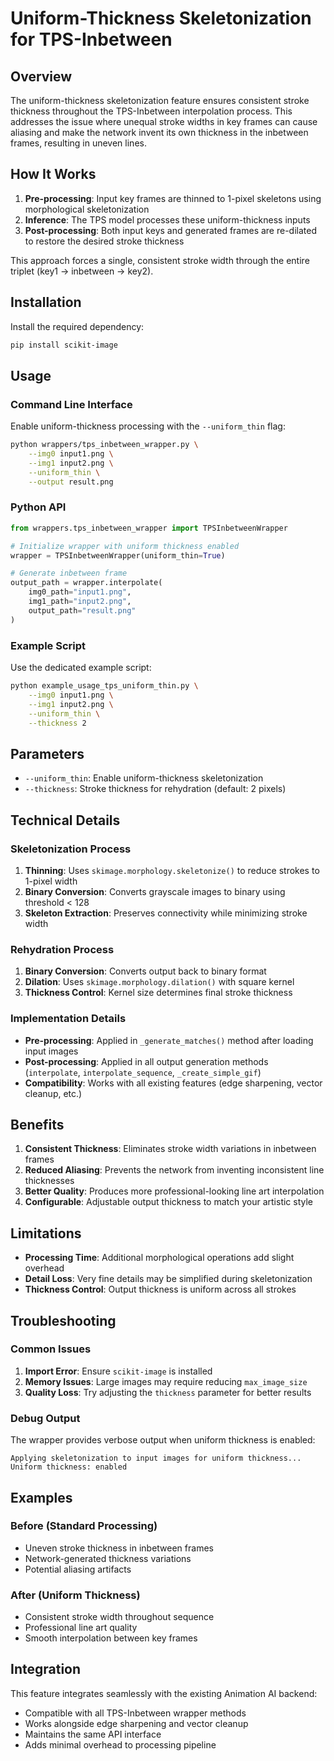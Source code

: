 # Uniform-Thickness Skeletonization for TPS-Inbetween

## Overview

The uniform-thickness skeletonization feature ensures consistent stroke thickness throughout the TPS-Inbetween interpolation process. This addresses the issue where unequal stroke widths in key frames can cause aliasing and make the network invent its own thickness in the inbetween frames, resulting in uneven lines.

## How It Works

1. **Pre-processing**: Input key frames are thinned to 1-pixel skeletons using morphological skeletonization
2. **Inference**: The TPS model processes these uniform-thickness inputs
3. **Post-processing**: Both input keys and generated frames are re-dilated to restore the desired stroke thickness

This approach forces a single, consistent stroke width through the entire triplet (key1 → inbetween → key2).

## Installation

Install the required dependency:

```bash
pip install scikit-image
```

## Usage

### Command Line Interface

Enable uniform-thickness processing with the `--uniform_thin` flag:

```bash
python wrappers/tps_inbetween_wrapper.py \
    --img0 input1.png \
    --img1 input2.png \
    --uniform_thin \
    --output result.png
```

### Python API

```python
from wrappers.tps_inbetween_wrapper import TPSInbetweenWrapper

# Initialize wrapper with uniform thickness enabled
wrapper = TPSInbetweenWrapper(uniform_thin=True)

# Generate inbetween frame
output_path = wrapper.interpolate(
    img0_path="input1.png",
    img1_path="input2.png",
    output_path="result.png"
)
```

### Example Script

Use the dedicated example script:

```bash
python example_usage_tps_uniform_thin.py \
    --img0 input1.png \
    --img1 input2.png \
    --uniform_thin \
    --thickness 2
```

## Parameters

- `--uniform_thin`: Enable uniform-thickness skeletonization
- `--thickness`: Stroke thickness for rehydration (default: 2 pixels)

## Technical Details

### Skeletonization Process

1. **Thinning**: Uses `skimage.morphology.skeletonize()` to reduce strokes to 1-pixel width
2. **Binary Conversion**: Converts grayscale images to binary using threshold < 128
3. **Skeleton Extraction**: Preserves connectivity while minimizing stroke width

### Rehydration Process

1. **Binary Conversion**: Converts output back to binary format
2. **Dilation**: Uses `skimage.morphology.dilation()` with square kernel
3. **Thickness Control**: Kernel size determines final stroke thickness

### Implementation Details

- **Pre-processing**: Applied in `_generate_matches()` method after loading input images
- **Post-processing**: Applied in all output generation methods (`interpolate`, `interpolate_sequence`, `_create_simple_gif`)
- **Compatibility**: Works with all existing features (edge sharpening, vector cleanup, etc.)

## Benefits

1. **Consistent Thickness**: Eliminates stroke width variations in inbetween frames
2. **Reduced Aliasing**: Prevents the network from inventing inconsistent line thicknesses
3. **Better Quality**: Produces more professional-looking line art interpolation
4. **Configurable**: Adjustable output thickness to match your artistic style

## Limitations

- **Processing Time**: Additional morphological operations add slight overhead
- **Detail Loss**: Very fine details may be simplified during skeletonization
- **Thickness Control**: Output thickness is uniform across all strokes

## Troubleshooting

### Common Issues

1. **Import Error**: Ensure `scikit-image` is installed
2. **Memory Issues**: Large images may require reducing `max_image_size`
3. **Quality Loss**: Try adjusting the `thickness` parameter for better results

### Debug Output

The wrapper provides verbose output when uniform thickness is enabled:

```
Applying skeletonization to input images for uniform thickness...
Uniform thickness: enabled
```

## Examples

### Before (Standard Processing)
- Uneven stroke thickness in inbetween frames
- Network-generated thickness variations
- Potential aliasing artifacts

### After (Uniform Thickness)
- Consistent stroke width throughout sequence
- Professional line art quality
- Smooth interpolation between key frames

## Integration

This feature integrates seamlessly with the existing Animation AI backend:

- Compatible with all TPS-Inbetween wrapper methods
- Works alongside edge sharpening and vector cleanup
- Maintains the same API interface
- Adds minimal overhead to processing pipeline 